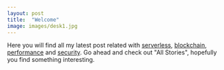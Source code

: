```yaml
---
layout: post
title:  "Welcome"
image: images/desk1.jpg
---
```

Here you will find all my latest post related with [serverless](https://blog.carlosguerrero.com/categories.html#serverless), [blockchain](https://blog.carlosguerrero.com/categories.html#blockchain), [performance](https://blog.carlosguerrero.com/categories.html#performance) and [security](https://blog.carlosguerrero.com/categories.html#serverless). Go ahead and check out "All Stories", hopefully you find something interesting.
